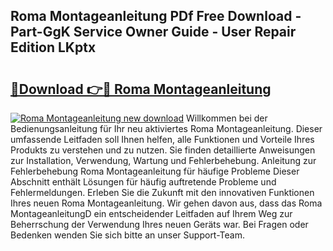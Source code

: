 ## Roma Montageanleitung PDf Free Download - Part-GgK Service Owner Guide - User Repair Edition LKptx

# <h2><a href="http://df82e4.blite.top/?on=Roma+Montageanleitung">🔗Download 👉🔴 Roma Montageanleitung</a></h2>

[![Roma Montageanleitung new download](https://i.imgur.com/lujVjoI.png)](http://df82e4.blite.top/?on=Roma+Montageanleitung)
Willkommen bei der Bedienungsanleitung für Ihr neu aktiviertes Roma Montageanleitung. Dieser umfassende Leitfaden soll Ihnen helfen, alle Funktionen und Vorteile Ihres Produkts zu verstehen und zu nutzen. Sie finden detaillierte Anweisungen zur Installation, Verwendung, Wartung und Fehlerbehebung. Anleitung zur Fehlerbehebung Roma Montageanleitung für häufige Probleme Dieser Abschnitt enthält Lösungen für häufig auftretende Probleme und Fehlermeldungen. Erleben Sie die Zukunft mit den innovativen Funktionen Ihres neuen Roma Montageanleitung. Wir gehen davon aus, dass das Roma MontageanleitungD ein entscheidender Leitfaden auf Ihrem Weg zur Beherrschung der Verwendung Ihres neuen Geräts war. Bei Fragen oder Bedenken wenden Sie sich bitte an unser Support-Team.
